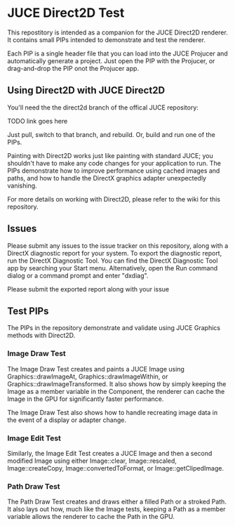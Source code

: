 # JUCE Direct2D Test

This repostitory is intended as a companion for the JUCE Direct2D renderer. It
contains small PIPs intended to demonstrate and test the renderer.

Each PIP is a single header file that you can load into the JUCE Projucer and
automatically generate a project. Just open the PIP with the Projucer, or
drag-and-drop the PIP onot the Projucer app.

## Using Direct2D with JUCE Direct2D

You'll need the the direct2d branch of the offical JUCE repository:

TODO link goes here

Just pull, switch to that branch, and rebuild. Or, build and run one of the PIPs.

Painting with Direct2D works just like painting with standard JUCE; you shouldn't
have to make any code changes for your application to run. The PIPs demonstrate
how to improve performance using cached images and paths, and how to handle the
DirectX graphics adapter unexpectedly vanishing.

For more details on working with Direct2D, please refer to the wiki for this 
repository.

## Issues

Please submit any issues to the issue tracker on this repository, along with a 
DirectX diagnostic report for your system. To export the diagnostic report, run
the DirectX Diagnostic Tool. You can find the DirectX Diagnostic Tool app by searching 
your Start menu. Alternatively, open the Run command dialog or a command prompt 
and enter "dxdiag".

Please submit the exported report along with your issue


## Test PIPs

The PIPs in the repository demonstrate and validate using JUCE Graphics methods
with Direct2D.


### Image Draw Test

The Image Draw Test creates and paints a JUCE Image using Graphics::drawImageAt,
Graphics::drawImageWithin, or Graphics::drawImageTransformed. It also shows how
by simply keeping the Image as a member variable in the Component, the renderer
can cache the Image in the GPU for significantly faster performance.

The Image Draw Test also shows how to handle recreating image data in the
event of a display or adapter change.

### Image Edit Test

Similarly, the Image Edit Test creates a JUCE Image and then a second modified
Image using either Image::clear, Image::rescaled, Image::createCopy,
Image::convertedToFormat, or Image::getClipedImage.

### Path Draw Test

The Path Draw Test creates and draws either a filled Path or a stroked Path. It also
lays out how, much like the Image tests, keeping a Path as a member variable
allows the renderer to cache the Path in the GPU.


